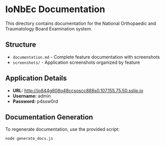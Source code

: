 # IoNbEc Documentation

This directory contains documentation for the National Orthopaedic and Traumatology Board Examination system.

## Structure

- `documentation.md` - Complete feature documentation with screenshots
- `screenshots/` - Application screenshots organized by feature

## Application Details

- **URL:** http://io844g808o48ccsoscc888s0.107.155.75.50.sslip.io
- **Username:** admin
- **Password:** p4ssw0rd

## Documentation Generation

To regenerate documentation, use the provided script:
```bash
node generate_docs.js
```